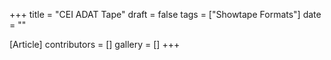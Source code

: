 +++
title = "CEI ADAT Tape"
draft = false
tags = ["Showtape Formats"]
date = ""

[Article]
contributors = []
gallery = []
+++